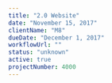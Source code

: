 ```yaml
---
title: "2.0 Website"
date: "November 15, 2017"
clientName: "M8"
dueDate: "December 1, 2017"
workflowUrl: ""
status: "unknown"
active: true
projectNumber: 4000
---
```

